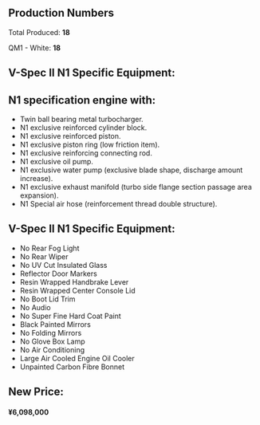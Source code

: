 ## Production Numbers  
Total Produced: __18__  
  
QM1 - White: __18__  
  
## V-Spec II N1 Specific Equipment:  
  
## N1 specification engine with:  
* Twin ball bearing metal turbocharger.  
* N1 exclusive reinforced cylinder block.  
* N1 exclusive reinforced piston.  
* N1 exclusive piston ring (low friction item).  
* N1 exclusive reinforcing connecting rod.  
* N1 exclusive oil pump.  
* N1 exclusive water pump (exclusive blade shape, discharge amount increase).  
* N1 exclusive exhaust manifold (turbo side flange section passage area expansion).  
* N1 Special air hose (reinforcement thread double structure).  
  
## V-Spec II N1 Specific Equipment:  
* No Rear Fog Light  
* No Rear Wiper  
* No UV Cut Insulated Glass  
* Reflector Door Markers  
* Resin Wrapped Handbrake Lever  
* Resin Wrapped Center Console Lid  
* No Boot Lid Trim  
* No Audio  
* No Super Fine Hard Coat Paint  
* Black Painted Mirrors  
* No Folding Mirrors  
* No Glove Box Lamp  
* No Air Conditioning  
* Large Air Cooled Engine Oil Cooler  
* Unpainted Carbon Fibre Bonnet  
  
## New Price:  
#### ¥6,098,000  